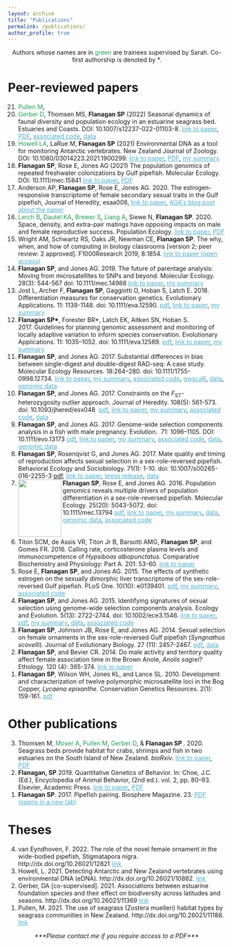 ```yaml
---
layout: archive
title: "Publications"
permalink: /publications/
author_profile: true
---
```



<p style="text-align: center;">
Authors whose names are in <span style="color:#239B56">green</span> are trainees supervised by Sarah. 
Co-first authorship is denoted by *.
</p>

# Peer-reviewed papers 

<ol reversed>
  <li> <span style="color:#239B56">Pullen M</span>, <li> <span style="color:#239B56">Gerber D</span>, Thomsen MS, <strong>Flanagan SP</strong> (2022) Seasonal dynamics of faunal diversity and population ecology in an estuarine seagrass bed. Estuaries and Coasts. DOI: 10.1007/s12237-022-01103-8. <a href="https://doi.org/10.1007/s12237-022-01103-8" target="_blank" rel="noopener" style="color: rgb(82, 173, 200)">link to paper</a>, <a href="https://github.com/flanagan-lab/flanagan-lab.github.io/blob/master/pdfs/Pullen2022_Article_SeasonalDynamicsOfFaunalDivers.pdf" target="_blank" rel="noreferrer noopener" aria-label="PDF (opens in a new tab)" style="color: rgb(82, 173, 200)">PDF</a>, <a href="https://zenodo.org/account/settings/github/repository/spflanagan/ecology-duvauchelle#" target="_blank" rel="noopener" style="color: rgb(82, 173, 200)">associated code</a>, <a href="https://zenodo.org/record/6800784" target="_blank" rel="noopener" style="color: rgb(82, 173, 200)">data</a> </li>
    

  <li> <span style="color:#239B56">Howell LA</span>, LaRue M, <strong>Flanagan SP</strong> (2021) Environmental DNA as a tool for monitoring Antarctic vertebrates. New Zealand Journal of Zoology. DOI: 10.1080/03014223.2021.1900299. <a href="https://doi.org/10.1080/03014223.2021.1900299" target="_blank" rel="noopener" style="color: rgb(82, 173, 200)">link to paper</a>, <a href="https://github.com/flanagan-lab/flanagan-lab.github.io/blob/master/pdfs/Howell%20et%20al%202021%20-%20environmental%20DNA%20as%20a%20monitoring%20tool.pdf" target="_blank" rel="noreferrer noopener" aria-label="PDF (opens in a new tab)" style="color: rgb(82, 173, 200)">PDF</a>, <a href="https://sarahpflanagan.wordpress.com/2021/06/23/edna-antarctica/" target="_blank" rel="noreferrer noopener" aria-label="my summary (opens in a new tab)" style="color: rgb(82, 173, 200)">my summary</a> </li>

  <li> <strong>Flanagan SP</strong>, Rose E, Jones AG (2021) The population genomics of repeated freshwater colonizations by Gulf pipefish. Molecular Ecology. DOI: 10.1111/mec.15841 <a href="http://doi.org/10.1111/mec.15841" target="_blank" rel="noopener" style="color: rgb(82, 173, 200)">link to paper</a>, <a href="https://github.com/flanagan-lab/flanagan-lab.github.io/blob/master/pdfs/Flanagan%20et%20al%202021%20-%20fwsw%20ACCEPTED.pdf" target="_blank" rel="noreferrer noopener" aria-label="PDF (accepted version)" style="color: rgb(82, 173, 200)">PDF</a> </li>

  <li> Anderson AP, <strong>Flanagan SP</strong>, Rose E, Jones AG. 2020. The estrogen-responsive transcriptome of female secondary sexual traits in the Gulf pipefish, Journal of Heredity, esaa008, <a href="https://academic.oup.com/jhered/advance-article-abstract/doi/10.1093/jhered/esaa008/5775491" target="_blank" rel="noopener" style="color: rgb(82, 173, 200)">link to paper</a>, <a href="http://blog.theaga.org/to-band-or-not-to-band-what-drives-the-expression-of-fashion-accessories-in-female-pipefish/" target="_blank" rel="noreferrer noopener" aria-label="AGA blog post (opens in a new tab)" style="color: rgb(82, 173, 200)">AGA's blog post about the paper</a> </li>

  <li> <span style="color:#239B56">Lerch B</span>, <span style="color:#239B56">Dautel KA</span>, <span style="color:#239B56">Brewer S</span>, <span style="color:#239B56">Liang A</span>, Siewe N, <strong>Flanagan SP</strong>. 2020. Space, density, and extra-pair matings have opposing impacts on male and female reproductive success. Population Ecology. <a href="https://esj-journals.onlinelibrary.wiley.com/doi/abs/10.1002/1438-390X.12047" target="_blank" rel="noopener" style="color: rgb(82, 173, 200)">link to paper</a>, <a href="https://github.com/flanagan-lab/flanagan-lab.github.io/blob/master/pdfs/Lerch%20et%20al%202020.pdf" target="_blank" rel="noreferrer noopener" aria-label="PDF" style="color: rgb(82, 173, 200)">PDF</a>  </li>

  <li> Wright AM, Schwartz RS, Oaks JR, Newman CE, <strong>Flanagan SP</strong>. The why, when, and how of computing in biology classrooms [version 2; peer review: 2 approved]. F1000Research 2019, 8:1854. <a href="https://doi.org/10.12688/f1000research.20873.1" target="_blank" rel="noopener" style="color: rgb(82, 173, 200)">link to paper (open access)</a> </li>
  
  <li> <strong>Flanagan SP</strong>, and Jones AG. 2019. The future of parentage analysis: Moving from microsatellites to SNPs and beyond. Molecular Ecology. 28(3): 544-567 doi: 10.1111/mec.14988 
    <a href="https://onlinelibrary.wiley.com/doi/abs/10.1111/mec.14988" target="_blank" rel="noopener" style="color: rgb(82, 173, 200)">link to paper</a>, <a href="https://sarahpflanagan.wordpress.com/2019/01/21/a-review-of-parentage-analysis/" target="_blank" rel="noreferrer noopener" aria-label="my summary (opens in a new tab)" style="color: rgb(82, 173, 200)">my summary</a></li>
  
  <li> Jost L, Archer F,<strong> Flanagan SP</strong>, Gaggiotti O, Hoban S, Latch E. 2018. Differentiation measures for conservation genetics. Evolutionary Applications. 11: 1139-1148. doi: 10.1111/eva.12590. 
    <a title="Jost_et_al-2018-Evolutionary_Applications" href="https://sarahpflanagan.files.wordpress.com/2018/02/jost_et_al-2018-evolutionary_applications.pdf" target="_blank" rel="noopener" style="color: rgb(82, 173, 200)">pdf</a>, <a href="http://onlinelibrary.wiley.com/doi/10.1111/eva.12590/full" target="_blank" rel="noopener" style="color: rgb(82, 173, 200)">link to paper</a>, <a href="https://sarahpflanagan.wordpress.com/2017/12/22/how-can-modern-genetic-tools-be-used-in-conservation-assessment-and-monitoring/" target="_blank" rel="noopener" style="color: rgb(82, 173, 200)">my summary</a> </li>

  <li> <strong><span class="author">Flanagan SP*</span></strong>, <span class="author">Forester BR*</span>, <span class="author">Latch EK</span>, <span class="author">Aitken SN</span>, <span class="author">Hoban S</span>. 2017. <span class="articleTitle">Guidelines for planning genomic assessment and monitoring of locally adaptive variation to inform species conservation</span>. <span class="journalTitle">Evolutionary Applications</span>. <span class="vol">11</span>: <span class="pageFirst">1035</span>–<span class="pageLast">1052</span>. doi: 10.1111/eva.12569. 
    <a title="Flanagan_et_al-2017-Evolutionary_Applications" href="https://sarahpflanagan.files.wordpress.com/2017/12/flanagan_et_al-2017-evolutionary_applications.pdf" target="_blank" rel="noopener" style="color: rgb(82, 173, 200)">pdf</a>, <a href="http://onlinelibrary.wiley.com/doi/10.1111/eva.12569/full" target="_blank" rel="noopener" style="color: rgb(82, 173, 200)">link to paper</a>, <a href="https://sarahpflanagan.wordpress.com/2017/12/22/how-can-modern-genetic-tools-be-used-in-conservation-assessment-and-monitoring/" target="_blank" rel="noopener" style="color: rgb(82, 173, 200)">my summary</a> </li>

  <li> <strong>Flanagan SP</strong>, and Jones AG. 2017. Substantial differences in bias between single-digest and double-digest RAD-seq: A case study. Molecular Ecology Resources. <span class="vol">18</span>:<span class="pageFirst">264</span>–<span class="pageLast">280</span>. doi: 10.1111/1755-0998.12734. <a href="http://onlinelibrary.wiley.com/doi/10.1111/1755-0998.12734/full" target="_blank" rel="noopener" style="color: rgb(82, 173, 200)">link to paper</a>, <a href="https://sarahpflanagan.wordpress.com/2017/12/13/rad-seq-in-pipefish-a-cautionary-tale/" target="_blank" rel="noopener" style="color: rgb(82, 173, 200)">my summary</a>, <a href="https://github.com/spflanagan/SCA" target="_blank" rel="noopener" style="color: rgb(82, 173, 200)">associated code</a>, <a href="https://github.com/spflanagan/gwscaR" target="_blank" rel="noopener" style="color: rgb(82, 173, 200)">gwscaR</a>, <a href="https://doi.org/10.5061/dryad.qf916" target="_blank" rel="noopener" style="color: rgb(82, 173, 200)">data</a>, <a href="https://www.ncbi.nlm.nih.gov/sra/?term=SRP096542" target="_blank" rel="noopener" style="color: rgb(82, 173, 200)">genomic data</a></li>

  <li> <strong>Flanagan SP</strong>, and Jones AG. 2017. Constraints on the <em>F</em><sub>ST</sub>-heterozygosity outlier approach. Journal of Heredity. 108(5): 561-573. doi: 10.1093/jhered/esx048  <a title="Flanagan and Jones 2017 JHeredity" href="https://sarahpflanagan.files.wordpress.com/2018/01/flanagan-and-jones-2017-jheredity.pdf" target="_blank" rel="noopener" style="color: rgb(82, 173, 200)">pdf</a>, <a href="https://academic.oup.com//jhered/article/doi/10.1093/jhered/esx048/3806805/Constraints-on-the-FSTHeterozygosity-Outlier?guestAccessKey=bb60bd3f-bdc2-4673-9b74-92efefd04db0" target="_blank" rel="noopener" style="color: rgb(82, 173, 200)">link to paper</a>, <a href="https://sarahpflanagan.wordpress.com/2017/06/07/finding-limitations-with-common-analysis-methods-my-new-paper/" target="_blank" rel="noopener" style="color: rgb(82, 173, 200)">my summary</a>, <a href="https://github.com/spflanagan/fsthet_analysis" target="_blank" rel="noopener" style="color: rgb(82, 173, 200)">associated code</a>, <a href="http://datadryad.org/handle/10255/dryad.103085" target="_blank" rel="noopener" style="color: rgb(82, 173, 200)">data</a> </li>

  <li> <strong>Flanagan SP</strong>, and Jones AG. 2017. Genome-wide selection components analysis in a fish with male pregnancy. Evolution.  71: 1096–1105. DOI: 10.1111/evo.13173 <a title="Flanagan and Jones 2017 Evolution" href="https://sarahpflanagan.files.wordpress.com/2018/01/flanagan-and-jones-2017-evolution.pdf" target="_blank" rel="noopener" style="color: rgb(82, 173, 200)">pdf</a>, <a href="http://onlinelibrary.wiley.com/doi/10.1111/evo.13173/abstract;jsessionid=9B5AF79B09D88A653C1963FE810C7B31.f02t03" target="_blank" rel="noopener" style="color: rgb(82, 173, 200)">link to paper</a>, <a href="https://sarahpflanagan.wordpress.com/2017/02/06/understanding-the-different-components-of-selection/" target="_blank" rel="noopener" style="color: rgb(82, 173, 200)">my summary</a>, <a href="https://zenodo.org/record/200439" target="_blank" rel="noopener" style="color: rgb(82, 173, 200)">associated code</a>, <a href="http://dx.doi.org/10.5061/dryad.5c1tj" target="_blank" rel="noopener" style="color: rgb(82, 173, 200)">data</a>, <a href="https://trace.ncbi.nlm.nih.gov/Traces/sra_sub/sub.cgi?acc=SRP096542&focus=SRP096542&from=list&action=show:STUDY" target="_blank" rel="noopener" style="color: rgb(82, 173, 200)">genomic data</a> </li>

  <li> <strong>Flanagan SP</strong>, Rosenqvist G, and Jones AG. 2017. Mate quality and timing of reproduction affects sexual selection in a sex-role-reversed pipefish. Behavioral Ecology and Sociobiology. 71(1): 1-10. doi: 10.1007/s00265-016-2255-3 <a title="Flanagan et al 2017" href="https://sarahpflanagan.files.wordpress.com/2017/12/flanagan-et-al-2017.pdf" target="_blank" rel="noopener">pdf</a>, <a href="http://rdcu.be/n8go" target="_blank" rel="noopener" style="color: rgb(82, 173, 200)">link to paper</a>, <a href="http://www.nimbios.org/press/FS_pipefish" target="_blank" rel="noopener" style="color: rgb(82, 173, 200)">press release</a>, <a href="http://dx.doi.org/10.5061/dryad.5ff20" target="_blank" rel="noopener" style="color: rgb(82, 173, 200)">data</a></li>

  <li><img align="left" src='/images/mecover.gif' height='133' width='100'> <strong>Flanagan SP</strong>, Rose E, and Jones AG. 2016. Population genomics reveals multiple drivers of population differentiation in a sex-role-reversed pipefish. Molecular Ecology. 25(20): 5043-5072. doi: 10.1111/mec.13794 <a title="Flanagan et al 2016" href="https://sarahpflanagan.files.wordpress.com/2018/01/flanagan-et-al-2016.pdf" target="_blank" rel="noopener" style="color: rgb(82, 173, 200)">pdf</a>, <a href="http://onlinelibrary.wiley.com/doi/10.1111/mec.13794/abstract" target="_blank" rel="noopener noreferrer" style="color: rgb(82, 173, 200)">link to paper</a>, <a href="https://sarahpflanagan.wordpress.com/2016/11/04/population-genomics-what-is-it-and-why-should-you-care/" target="_blank" rel="noopener" style="color: rgb(82, 173, 200)">my summary</a>, <a href="http://dx.doi.org/10.5061/dryad.38nh3" target="_blank" rel="noopener" style="color: rgb(82, 173, 200)">data</a>, <a href="https://www.ncbi.nlm.nih.gov/bioproject/PRJNA327313" target="_blank" rel="noopener" style="color: rgb(82, 173, 200)">genomic data</a>, <a href="https://zenodo.org/badge/latestdoi/51271165" target="_blank" rel="noopener" style="color: rgb(82, 173, 200)">associated code</a> </li>
<br>
<br>
  <li> Titon SCM, de Assis VR, Titon Jr B, Barsotti AMG, <strong>Flanagan SP</strong>, and Gomes FR. 2016<em>. </em>Calling rate, corticosterone plasma levels and immunocompetence of <em>Hypsiboas albopunctatus. </em>Comparative Biochemistry and Physiology: Part A. 201: 53-60. <a href="https://www.researchgate.net/publication/304576639_Calling_rate_corticosterone_plasma_levels_and_immunocompetence_of_Hypsiboas_albopunctatus" target="_blank" rel="noopener noreferrer" style="color: rgb(82, 173, 200)">link to paper</a> </li>

  <li> Rose E, <strong>Flanagan SP</strong>, and Jones AG. 2015<em>. </em>The effects of synthetic estrogen on the sexually dimorphic liver transcriptome of the sex-role-reversed Gulf pipefish. PLoS One. 10(10): e0139401. <a href="https://sarahpflanagan.files.wordpress.com/2016/09/journal-pone-0139401.pdf" target="_blank" rel="noopener noreferrer" style="color: rgb(82, 173, 200)">pdf</a>, <a href="https://sarahpflanagan.wordpress.com/2015/11/11/estrogen-and-its-effects-on-gene-expression-in-pipefish-livers/" target="_blank" rel="noopener noreferrer" style="color: rgb(82, 173, 200)">my summary</a>, <a href="https://github.com/spflanagan/RNAseq_analysis" target="_blank" rel="noopener noreferrer" style="color: rgb(82, 173, 200)">associated code</a> </li>

  <li> <strong>Flanagan SP</strong>, and Jones AG. 2015. Identifying signatures of sexual selection using genome-wide selection components analysis. Ecology and Evolution. 5(13): 2722-2744. doi: 10.1002/ece3.1546. <a href="https://onlinelibrary.wiley.com/doi/10.1002/ece3.1546" target="_blank" rel="noopener noreferrer" style="color:rgb(82, 173, 200)">link to paper</a>, <a href="https://sarahpflanagan.files.wordpress.com/2016/09/ece30005-2722.pdf" target="_blank" rel="noopener noreferrer" style="color: rgb(82, 173, 200)">pdf</a>, <a href="https://sarahpflanagan.wordpress.com/2015/06/22/my-new-paper/" target="_blank" rel="noopener noreferrer" style="color: rgb(82, 173, 200)">my summary</a>, <a href="http://dx.doi.org/10.5061/dryad.5k84d" target="_blank" rel="noopener noreferrer" style="color: rgb(82, 173, 200)">data</a>, <a href="https://github.com/spflanagan/gwsca_simulation_model" target="_blank" rel="noopener noreferrer" style="color: rgb(82, 173, 200)">associated code</a> </li>

  <li> <strong>Flanagan SP</strong>, Johnson JB, Rose E, and Jones AG. 2014. Sexual selection on female ornaments in the sex-role-reversed Gulf pipefish (<em>Syngnathus scovelli</em>). Journal of Evolutionary Biology. 27 (11): 2457-2467. <a href="https://sarahpflanagan.files.wordpress.com/2019/08/flanagan_et_al-2014-journal_of_evolutionary_biology.pdf" target="_blank" rel="noopener noreferrer" style="color: rgb(82, 173, 200)">pdf</a>, <a href="http://datadryad.org/handle/10255/dryad.70138" target="_blank" rel="noopener noreferrer" style="color: rgb(82, 173, 200)">data</a> </li>

  <li> <strong>Flanagan SP</strong>, and Bevier CR. 2014. Do male activity and territory quality affect female association time in the Brown Anole, <em>Anolis sagrei</em>? Ethology. 120 (4): 365-374. <a href="http://onlinelibrary.wiley.com/doi/10.1111/eth.12213/abstract" target="_blank" rel="noopener noreferrer" style="color: rgb(82, 173, 200)">link to paper</a> </li>

  <li> <strong>Flanagan SP</strong>, Wilson WH, Jones KL, and Lance SL. 2010. Development and characterization of twelve polymorphic microsatellite loci in the Bog Copper, <em>Lycaena epixanthe. </em>Conservation Genetics Resources. 2(1): 159-161. <a href="https://sarahpflanagan.files.wordpress.com/2016/09/flanagan-et-al-2009.pdf" target="_blank" rel="noopener noreferrer" style="color: rgb(82, 173, 200)">pdf</a> </li>

</ol>

# Other publications

<ol reversed>

  <li> Thomsen M, <span style="color:#239B56">Moser A</span>, <span style="color:#239B56">Pullen M</span>, <span style="color:#239B56">Gerber D</span>, & <strong>Flanagan SP </strong>. 2020. Seagrass beds provide habitat for crabs, shrimps and fish in two estuaries on the South Island of New Zealand. <em>bioRxiv</em>. <a href="https://www.biorxiv.org/content/10.1101/2020.07.22.120055v1.abstract" target="_blank" rel="noopener noreferrer" style="color: rgb(82, 173, 200)">link to paper</a>, <a href="https://github.com/flanagan-lab/flanagan-lab.github.io/blob/master/pdfs/Thomsen-20-seagrass-report-ecan-fish-0704.pdf" target="_blank" rel="noreferrer noopener" aria-label="PDF (opens in a new tab)" style="color: rgb(82, 173, 200)">PDF</a> </li>
  
  <li> <strong>Flanagan, SP</strong> 2019. Quantitative Genetics of Behavior. In: Choe, J.C. (Ed.), Encyclopedia of Animal Behavior, (2nd ed.). vol. 2, pp. 80–93. Elsevier, Academic Press. <a href="https://www.elsevier.com/books/encyclopedia-of-animal-behavior/choe/978-0-12-813251-7" target="_blank" rel="noopener" style="color: rgb(82, 173, 200)">link to paper</a>, <a href="https://sarahpflanagan.files.wordpress.com/2019/11/flanagan-2019-bookchapter.pdf" target="_blank" rel="noreferrer noopener" aria-label="PDF (opens in a new tab)" style="color: rgb(82, 173, 200)">PDF</a> </li>
  
  <li> <strong>Flanagan SP</strong>. 2017. Pipefish pairing. Biosphere Magazine. 23. <a title="biosphere-pipefish-pairing" href="https://sarahpflanagan.files.wordpress.com/2016/09/biosphere-pipefish-pairing.pdf" target="_blank" rel="noopener" style="color: rgb(82, 173, 200)">PDF (opens in a new tab)</a></li>

</ol>


# Theses

<ol reversed>
  
  <li> van Eyndhoven, F. 2022. The role of the novel female ornament in the wide-bodied pipefish, Stigmatapora nigra. http://dx.doi.org/10.26021/12821 <a href="https://ir.canterbury.ac.nz/handle/10092/103722" target="_blank" rel="noopener noreferrer" style="color: rgb(82, 173, 200)">link</a> </li>
    
  <li> Howell, L. 2021. Detecting Antarctic and New Zealand vertebrates using environmental DNA (eDNA). http://dx.doi.org/10.26021/10882. <a href="https://ir.canterbury.ac.nz/handle/10092/101828" target="_blank" rel="noopener noreferrer" style="color: rgb(82, 173, 200)">link</a> </li>
  
  <li> Gerber, DA [co-supervised]. 2021. Associations between estuarine foundation species and their effect on biodiversity across latitudes and seasons. http://dx.doi.org/10.26021/11369 <a href="https://ir.canterbury.ac.nz/handle/10092/102320" target="_blank" rel="noopener noreferrer" style="color: rgb(82, 173, 200)">link</a> </li>
    
  <li> Pullen, M. 2021. The use of seagrass (Zostera muelleri) habitat types by seagrass communities in New Zealand. http://dx.doi.org/10.26021/11188. <a href="https://ir.canterbury.ac.nz/handle/10092/102132" target="_blank" rel="noopener noreferrer" style="color: rgb(82, 173, 200)">link</a> </li>


</ol>

<p style="text-align: center;"><em>***Please contact me if you require access to a PDF***</em></p>
